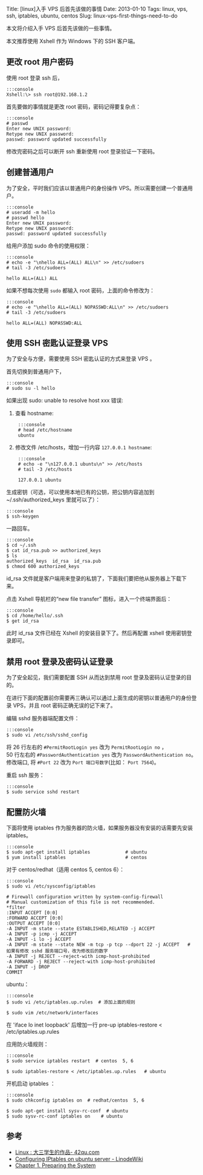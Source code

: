 Title: [linux]入手 VPS 后首先该做的事情
Date: 2013-01-10
Tags: linux, vps, ssh, iptables, ubuntu, centos
Slug: linux-vps-first-things-need-to-do


本文将介绍入手 VPS 后首先该做的一些事情。

本文推荐使用 Xshell 作为 Windows 下的 SSH 客户端。

## 更改 root 用户密码

使用 root 登录 ssh 后，

    :::console
    Xshell:\> ssh root@192.168.1.2

首先要做的事情就是更改 root 密码，密码记得要复杂点：

    :::console
    # passwd
    Enter new UNIX password: 
    Retype new UNIX password: 
    passwd: password updated successfully

修改完密码之后可以断开 ssh 重新使用 root 登录验证一下密码。

## 创建普通用户

为了安全，平时我们应该以普通用户的身份操作 VPS。所以需要创建一个普通用户。

    :::console
    # useradd -m hello
    # passwd hello
    Enter new UNIX password: 
    Retype new UNIX password: 
    passwd: password updated successfully

给用户添加 sudo 命令的使用权限：

    :::console
    # echo -e "\nhello ALL=(ALL) ALL\n" >> /etc/sudoers
    # tail -3 /etc/sudoers

    hello ALL=(ALL) ALL


如果不想每次使用 `sudo` 都输入 root 密码，上面的命令修改为：

    :::console
    # echo -e "\nhello ALL=(ALL) NOPASSWD:ALL\n" >> /etc/sudoers
    # tail -3 /etc/sudoers

    hello ALL=(ALL) NOPASSWD:ALL

## 使用 SSH 密匙认证登录 VPS

为了安全与方便，需要使用 SSH 密匙认证的方式来登录 VPS 。

首先切换到普通用户下，

    :::console
    # sudo su -l hello

如果出现 sudo: unable to resolve host xxx 错误:

1. 查看 hostname:

        :::console
        # head /etc/hostname
        ubuntu

2. 修改文件 /etc/hosts，增加一行内容 `127.0.0.1 hostname`:

        :::console
        # echo -e "\n127.0.0.1 ubuntu\n" >> /etc/hosts
        # tail -3 /etc/hosts

        127.0.0.1 ubuntu


生成密钥（可选，可以使用本地已有的公钥，把公钥内容追加到 ~/.ssh/authorized_keys 里就可以了）：

    :::console
    $ ssh-keygen

一路回车。

    :::console
    $ cd ~/.ssh 
    $ cat id_rsa.pub >> authorized_keys
    $ ls 
    authorized_keys  id_rsa  id_rsa.pub
    $ chmod 600 authorized_keys

id\_rsa 文件就是客户端用来登录的私钥了，下面我们要把他从服务器上下载下来。

点击 Xshell 导航栏的“new file transfer” 图标，进入一个终端界面后：

    :::console
    $ cd /home/hello/.ssh
    $ get id_rsa

此时 id\_rsa 文件已经在 Xshell 的安装目录下了。然后再配置 xshell 使用密钥登录即可。

## 禁用 root 登录及密码认证登录

为了安全起见，我们需要配置 SSH 从而达到禁用 root 登录及密码认证登录的目的。

在进行下面的配置前你需要再三确认可以通过上面生成的密钥以普通用户的身份登录 VPS，并且 root 密码正确无误的记下来了。

编辑 sshd 服务器端配置文件：

    :::console
    $ sudo vi /etc/ssh/sshd_config

将 26 行左右的 `#PermitRootLogin yes` 改为 `PermitRootLogin no` ，       
50 行左右的 `#PasswordAuthentication yes` 改为 `PasswordAuthentication no`。                   
修改端口, 将 `#Port 22` 改为 `Port 端口号数字`(比如： `Port 7564`)。

重启 ssh 服务：

    :::console
    $ sudo service sshd restart

## 配置防火墙

下面将使用 iptables 作为服务器的防火墙，如果服务器没有安装的话需要先安装 iptables。

    :::console
    $ sudo apt-get install iptables             # ubuntu
    $ yum install iptables                      # centos

对于 centos/redhat（适用 centos 5, centos 6）：

    :::console
    $ sudo vi /etc/sysconfig/iptables

    # Firewall configuration written by system-config-firewall
    # Manual customization of this file is not recommended.
    *filter
    :INPUT ACCEPT [0:0]
    :FORWARD ACCEPT [0:0]
    :OUTPUT ACCEPT [0:0]
    -A INPUT -m state --state ESTABLISHED,RELATED -j ACCEPT
    -A INPUT -p icmp -j ACCEPT
    -A INPUT -i lo -j ACCEPT
    -A INPUT -m state --state NEW -m tcp -p tcp --dport 22 -j ACCEPT   # 如果有修改 sshd 服务端口号，改为修改后的数字
    -A INPUT -j REJECT --reject-with icmp-host-prohibited
    -A FORWARD -j REJECT --reject-with icmp-host-prohibited
    -A INPUT -j DROP
    COMMIT

ubuntu：

    :::console
    $ sudo vi /etc/iptables.up.rules  # 添加上面的规则

    $ sudo vim /etc/network/interfaces 

在  'iface lo inet loopback' 后增加一行 pre-up iptables-restore < /etc/iptables.up.rules

应用防火墙规则：

    :::console
    $ sudo service iptables restart  # centos  5, 6

    $ sudo iptables-restore < /etc/iptables.up.rules   # ubuntu

开机启动 iptables ：

    :::console
    $ sudo chkconfig iptables on  # redhat/centos  5, 6
    
    $ sudo apt-get install sysv-rc-conf  # ubuntu
    $ sudo sysv-rc-conf iptables on    # ubuntu

## 参考

* [Linux : 大三学生的作品- 42qu.com](http://matrix.42qu.com/10728837)
* [Configuring IPtables on ubuntu server - LinodeWiki](http://www.linode.com/wiki/index.php/Configuring_IPtables_on_ubuntu_server)
* [Chapter 1. Preparing the System](http://docs.kolab.org/en-US/Kolab_Groupware/3.0/html/Community_Installation_Guide/chap-Community_Installation_Guide-Preparing_the_System.html#sect-Community_Installation_Guide-Preparing_the_System-System_Firewall)
